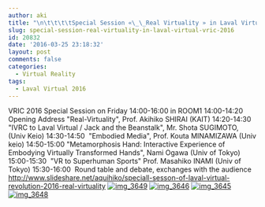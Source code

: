 ```yaml
---
author: aki
title: "\n\t\t\t\tSpecial Session «\_\_Real Virtuality » in Laval Virtual VRIC 2016\t\t"
slug: special-session-real-virtuality-in-laval-virtual-vric-2016
id: 20832
date: '2016-03-25 23:18:32'
layout: post
comments: false
categories:
  - Virtual Reality
tags:
  - Laval Virtual 2016
---
```


VRIC 2016 Special Session on Friday 14:00-16:00 in ROOM1 14:00-14:20  Opening Address "Real-Virtuality", Prof. Akihiko SHIRAI (KAIT) 14:20-14:30 "IVRC to Laval Virtual / Jack and the Beanstalk", Mr. Shota SUGIMOTO, (Univ Keio) 14:30-14:50  "Embodied Media", Prof. Kouta MINAMIZAWA (Univ keio) 14:50-15:00 "Metamorphosis Hand: Interactive Experience of Embodying Virtually Transformed Hands", Nami Ogawa (Univ of Tokyo) 15:00-15:30  "VR to Superhuman Sports" Prof. Masahiko INAMI (Univ of Tokyo) 15:30-16:00  Round table and debate, exchanges with the audience http://www.slideshare.net/aquihiko/speciall-sesson-of-laval-virtual-revolution-2016-real-virtuality [![img_3649](https://aki.shirai.as/wp-content/uploads/2016/03/img_3649.jpg)](https://aki.shirai.as/wp-content/uploads/2016/03/img_3649.jpg) [![img_3646](https://aki.shirai.as/wp-content/uploads/2016/03/img_3646.jpg)](https://aki.shirai.as/wp-content/uploads/2016/03/img_3646.jpg) [![img_3645](https://aki.shirai.as/wp-content/uploads/2016/03/img_3645.jpg)](https://aki.shirai.as/wp-content/uploads/2016/03/img_3645.jpg) [![img_3648](https://aki.shirai.as/wp-content/uploads/2016/03/img_3648.jpg)](https://aki.shirai.as/wp-content/uploads/2016/03/img_3648.jpg)